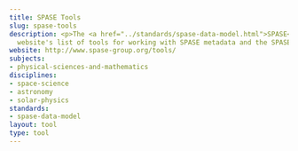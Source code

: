 ```yaml
---
title: SPASE Tools
slug: spase-tools
description: <p>The <a href="../standards/spase-data-model.html">SPASE</a>
  website's list of tools for working with SPASE metadata and the SPASE framework.</p>
website: http://www.spase-group.org/tools/
subjects:
- physical-sciences-and-mathematics
disciplines:
- space-science
- astronomy
- solar-physics
standards:
- spase-data-model
layout: tool
type: tool
---
```


